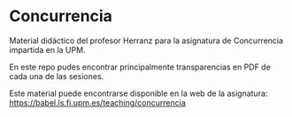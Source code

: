 # Concurrencia

Material didáctico del profesor Herranz para la asignatura de Concurrencia impartida en la UPM.

En este repo pudes encontrar principalmente transparencias en PDF de cada una de las sesiones.

Este material puede encontrarse disponible en la web de la asignatura: https://babel.ls.fi.upm.es/teaching/concurrencia
